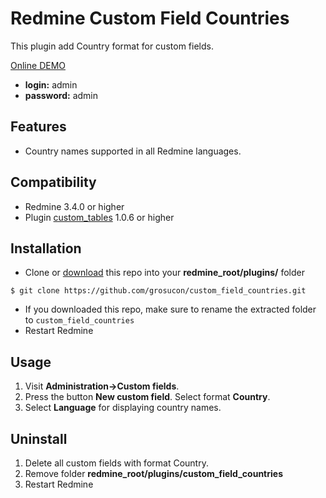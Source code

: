 Redmine Custom Field Countries
==================
This plugin add Country format for custom fields.

[Online DEMO](https://redmine-app.com/custom_fields)

* **login:** admin
* **password:** admin 

Features
-------------
* Country names supported in all Redmine languages.

Compatibility
-------------
* Redmine 3.4.0 or higher
* Plugin [custom_tables](https://github.com/frywer/custom_tables) 1.0.6 or higher

Installation
----------------------
* Clone or [download](https://github.com/grosucon/custom_field_countries/archive/master.zip) this repo into your **redmine_root/plugins/** folder

```
$ git clone https://github.com/grosucon/custom_field_countries.git
```
* If you downloaded this repo, make sure to rename the extracted folder to `custom_field_countries`
* Restart Redmine

Usage
----------------------
1) Visit **Administration->Custom fields**. 
2) Press the button **New custom field**. Select format **Country**.
3) Select **Language** for displaying country names.

Uninstall
----------------------
1) Delete all custom fields with format Country.
2) Remove folder **redmine_root/plugins/custom_field_countries**
3) Restart Redmine